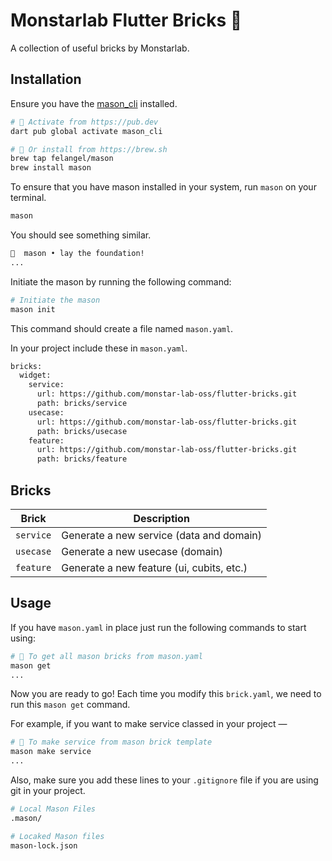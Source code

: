 # Monstarlab Flutter Bricks 🧱

A collection of useful bricks by Monstarlab.

## Installation

Ensure you have the [mason_cli](https://github.com/felangel/mason/tree/master/packages/mason_cli) installed.

```sh
# 🎯 Activate from https://pub.dev
dart pub global activate mason_cli
```

```sh
# 🍺 Or install from https://brew.sh
brew tap felangel/mason
brew install mason
```

To ensure that you have mason installed in your system, run `mason` on your terminal.

```sh
mason
```

You should see something similar.

```sh
🧱  mason • lay the foundation!
...
```

Initiate the mason by running the following command:

```sh
# Initiate the mason
mason init
```

This command should create a file named `mason.yaml`.

In your project include these in `mason.yaml`.

```sh
bricks:
  widget:
    service:
      url: https://github.com/monstar-lab-oss/flutter-bricks.git
      path: bricks/service
    usecase:
      url: https://github.com/monstar-lab-oss/flutter-bricks.git
      path: bricks/usecase
    feature:
      url: https://github.com/monstar-lab-oss/flutter-bricks.git
      path: bricks/feature
```

## Bricks

| Brick     | Description                               |
| --------- | ----------------------------------------- |
| `service` | Generate a new service (data and domain)  |
| `usecase` | Generate a new usecase (domain)           |
| `feature` | Generate a new feature (ui, cubits, etc.) |

## Usage

If you have `mason.yaml` in place just run the following commands to start using:

```sh
# 🎯 To get all mason bricks from mason.yaml
mason get
...
```

Now you are ready to go! Each time you modify this `brick.yaml`, we need to run this `mason get` command.

For example, if you want to make service classed in your project —

```sh
# 🚀 To make service from mason brick template
mason make service
...
```

Also, make sure you add these lines to your `.gitignore` file if you are using git in your project.

```sh
# Local Mason Files
.mason/

# Locaked Mason files
mason-lock.json
```
